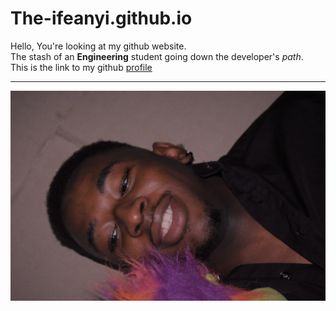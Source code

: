 # The-ifeanyi.github.io
Hello, You're looking at my github website. \
The stash of an **Engineering** student going down the developer's *path*. \
This is the link to my github [profile](https://github.com/The-Ifeanyi)

---
![My face](DSC_1353.jpg)
